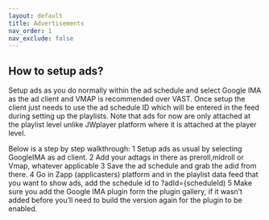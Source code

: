 ```yaml
---
layout: default
title: Advertisements
nav_order: 1
nav_exclude: false
---
```


## How to setup ads? 
Setup ads as you do normally within the ad schedule and select Google IMA as the ad client and VMAP is recommended over VAST. Once setup the client just needs to use the ad schedule ID which will be entered in the feed during setting up the playlists. Note that ads for now are only attached at the playlist level unlike JWplayer platform where it is attached at the player level.

Below is a step by step walkthrough:
1 Setup ads as usual by selecting GoogleIMA as ad client.
2 Add your adtags in there as preroll,midroll or Vmap, whatever applicable
3 Save the ad schedule and grab the adid from there.
4 Go in Zapp (applicasters) platform and in the playlist data feed that you want to show ads, add the schedule id to ?adId={scheduleId)
5 Make sure you add the Google IMA plugin form the plugin gallery, if it wasn’t added before you’ll need to build the version again for the plugin to be enabled.
